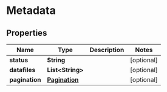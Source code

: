 
# Metadata

## Properties
Name | Type | Description | Notes
------------ | ------------- | ------------- | -------------
**status** | **String** |  |  [optional]
**datafiles** | **List&lt;String&gt;** |  |  [optional]
**pagination** | [**Pagination**](Pagination.md) |  |  [optional]



